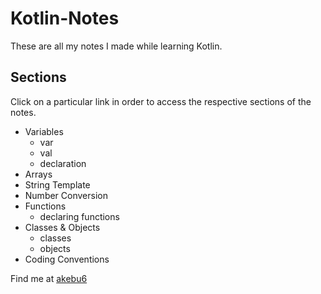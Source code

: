 # Kotlin-Notes
These are all my notes I made while learning Kotlin.

## Sections
Click on a particular link in order to access the respective sections of the notes.
* Variables
  * var
  * val
  * declaration
* Arrays
* String Template
* Number Conversion
* Functions
  * declaring functions
* Classes & Objects
  * classes
  * objects
* Coding Conventions






Find me at [akebu6](https://twitter.com/akebu6)
